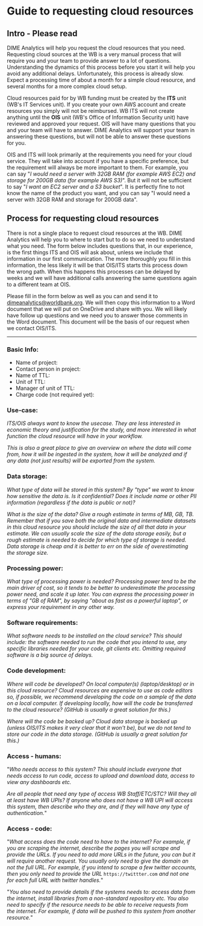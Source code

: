 # Guide to requesting cloud resources

## Intro - Please read

DIME Analytics will help you request the cloud resources that you need.
Requesting cloud sources at the WB is a very manual process that
will require you and your team to provide answer to a lot of questions.
Understanding the dynamics of this process before you start it
will help you avoid any additional delays.
Unfortunately, this process is already slow.
Expect a processing time of about a month for a simple cloud resource,
and several months for a more complex cloud setup.


Cloud resources paid for by WB funding must be created by the **ITS** unit (WB's IT Services unit).
If you create your own AWS account and create resources you simply will not be reimbursed.
WB ITS will not create anything
until the **OIS** unit (WB's Office of Information Security unit)
have reviewed and approved your request.
OIS will have many questions that you and your team will have to answer.
DIME Analytics will support your team in answering these questions,
but will not be able to answer these questions for you.

OIS and ITS will look primarily at the requirements you need for your cloud service.
They will take into account if you have a specific preference,
but the requirement will always be more important to them.
For example, you can say
"_I would need a server with 32GB RAM (for example AWS EC2) and storage for 200GB data (for example AWS S3)_".
But it will not be sufficient to say "_I want an EC2 server and a S3 bucket_".
It is perfectly fine to not know the name of the product you want,
and you can say "I would need a server with 32GB RAM and storage for 200GB data".

## Process for requesting cloud resources

There is not a single place to request cloud resources at the WB.
DIME Analytics will help you to where to start but
to do so we need to understand what you need.
The form below includes questions that, in our experience,
is the first things ITS and OIS will ask about,
unless we include that information in our first communication.
The more thoroughly you fill in this information,
the less likely it will be that OIS/ITS
starts this process down the wrong path.
When this happens this processes can be delayed by weeks
and we will have additional calls
answering the same questions again to a different team at OIS.

Please fill in the form below as well as you can
and send it to dimeanalytics@worldbank.org.
We will then copy this information to a Word document
that we will put on OneDrive and share with you.
We will likely have follow up questions and we need you to answer those comments in the Word document.
This document will be the basis of our request when we contact OIS/ITS.

___

### Basic Info:

* Name of project:
* Contact person in project:
* Name of TTL:
* Unit of TTL:
* Manager of unit of TTL:
* Charge code (not required yet):

### Use-case:

_ITS/OIS always want to know the usecase.
They are less interested in economic theory and justification for the study,
and more interested in what function the cloud resource will have in your workflow._

_This is also a great place to give an overview on where the data will come from,
how it will be ingested in the system,
how it will be analyzed and
if any data (not just results) will be exported from the system._

### Data storage:

_What type of data will be stored in this system?
By "type" we want to know how sensitive the data is.
Is it confidential? Does it include name or other PII information
(regardless if the data is public or not)?_

_What is the size of the data?
Give a rough estimate in terms of MB, GB, TB.
Remember that if you save both
the original data and intermediate datasets in this cloud resource
you should include the size of all that data in your estimate.
We can usually scale the size of the data storage easily,
but a rough estimate is needed to decide for which type of storage is needed.
Data storage is cheap and it is better to err
on the side of overestimating the storage size._

### Processing power:

_What type of processing power is needed?
Processing power tend to be the main driver of cost,
so it tends to be better to underestimate the processing power need,
and scale it up later.
You can express the processing power in terms of "GB of RAM",
by saying "about as fast as a powerful laptop",
or express your requirement in any other way._

### Software requirements:

_What software needs to be installed on the cloud service?
This should include:
the software needed to run the code that you intend to use,
any specific libraries needed for your code,
git clients etc.
Omitting required software is a big source of delays._

### Code development:

_Where will code be developed?
On local computer(s) (laptop/desktop) or in this cloud resource?
Cloud resources are expensive to use as code editors
so, if possible, we recommend developing the code
on a sample of the data on a local computer.
If developing locally,
how will the code be transferred to the cloud resource?
(GitHub is usually a great solution for this.)_

_Where will the code be backed up?
Cloud data storage is backed up
(unless OIS/ITS makes it very clear that it won't be),
but we do not tend to store our code in the data storage.
(GitHub is usually a great solution for this.)_

### Access - humans:

"_Who needs access to this system?
This should include everyone that needs access to run code,
access to upload and download data,
access to view any dashboards etc._

_Are all people that need any type of access WB Staff/ETC/STC?
Will they all at least have WB UPIs?
If anyone who does not have a WB UPI will access this system,
then describe who they are,
and if they will have any type of authentication._"

### Access - code:

"_What access does the code need to have to the internet?
For example, if you are scraping the internet,
describe the pages you will scrape and provide the URLs.
If you need to add more URLs in the future,
you can but it will require another request.
You usually only need to give the domain an not the full URL.
For example, if you intend to scrape a few twitter accounts,
then you only need to provide the URL_ `https://twittter.com`
_and not one for each full URL with twitter handles._"

"_You also need to provide details if the systems needs to:
access data from the internet,
install libraries from a non-standard repository etc.
You also need to specify if the resource needs to
be able to receive requests from the internet.
For example, if data will be pushed to this system from another resource._"
